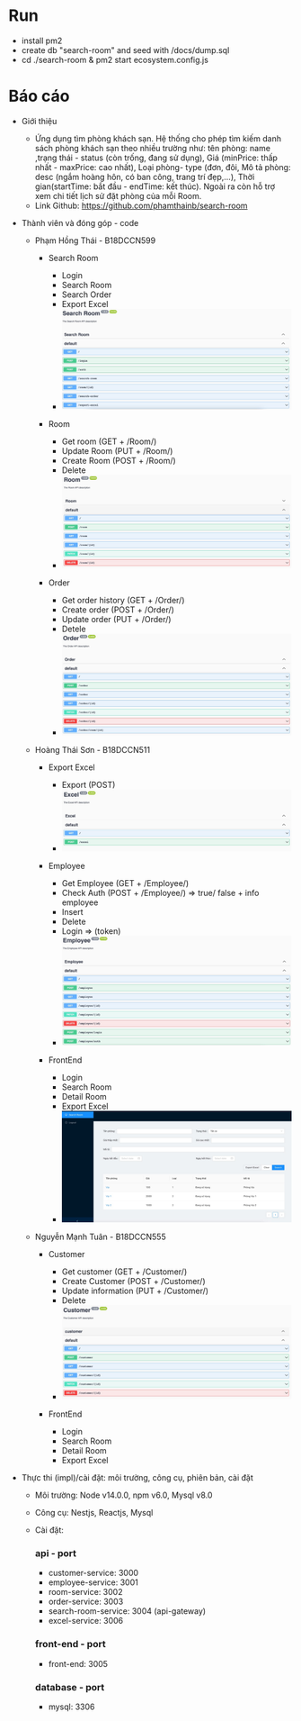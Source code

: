 # Run
- install pm2
- create db "search-room" and seed with /docs/dump.sql
- cd ./search-room & pm2 start ecosystem.config.js
# Báo cáo
    
- Giới thiệu 
    - Ứng dụng tìm phòng khách sạn. Hệ thống cho phép tìm kiếm danh sách phòng khách sạn theo nhiều trường như: tên phòng: name ,trạng thái - status (còn trống, đang sử dụng), Giá (minPrice: thấp nhất - maxPrice: cao nhất), Loại phòng- type (đơn, đôi, Mô tả phòng: desc (ngắm hoàng hôn, có ban công, trang trí đẹp,...), Thời gian(startTime: bắt đầu - endTime: kết thúc). Ngoài ra còn hỗ trợ xem chi tiết lịch sử đặt phòng của mỗi Room.
    - Link Github: https://github.com/phamthainb/search-room

- Thành viên và đóng góp - code
    - Phạm Hồng Thái - B18DCCN599
        - Search Room 
            - Login
            - Search Room 
            - Search Order
            - Export Excel
            - ![Img](https://github.com/phamthainb/search-room/blob/master/docs/search-room.jpg)
        
        - Room
            - Get room (GET + /Room/)
            - Update Room (PUT + /Room/)
            - Create Room (POST + /Room/)
            - Delete
            - ![Img](https://github.com/phamthainb/search-room/blob/master/docs/room.jpg)

        - Order
            - Get order history (GET + /Order/)
            - Create order (POST + /Order/)
            - Update order (PUT + /Order/)
            - Detele
            - ![Img](https://github.com/phamthainb/search-room/blob/master/docs/order.jpg)

    - Hoàng Thái Sơn - B18DCCN511
        - Export Excel
            - Export (POST)
            - ![Img](https://github.com/phamthainb/search-room/blob/master/docs/excel.jpg)

        - Employee 
            - Get Employee (GET + /Employee/)
            - Check Auth  (POST + /Employee/) => true/ false + info employee
            - Insert
            - Delete
            - Login => (token)
            - ![Img](https://github.com/phamthainb/search-room/blob/master/docs/employee.jpg)

        - FrontEnd
            - Login
            - Search Room
            - Detail Room
            - Export Excel
            - ![Img](https://github.com/phamthainb/search-room/blob/master/docs/fe.jpg)

    - Nguyễn Mạnh Tuân - B18DCCN555
        - Customer
            - Get customer (GET + /Customer/)
            - Create Customer  (POST + /Customer/)
            - Update information (PUT + /Customer/)
            - Delete 
            - ![Img](https://github.com/phamthainb/search-room/blob/master/docs/customer.jpg)

        - FrontEnd
            - Login
            - Search Room
            - Detail Room
            - Export Excel

- Thực thi (impl)/cài đặt: môi trường, công cụ, phiên bản, cài đặt
    - Môi trường: Node v14.0.0, npm v6.0, Mysql v8.0
    - Công cụ: Nestjs, Reactjs, Mysql
    - Cài đặt:

        ### api - port
        - customer-service: 3000
        - employee-service: 3001
        - room-service: 3002
        - order-service: 3003
        - search-room-service: 3004 (api-gateway)
        - excel-service: 3006

        ### front-end - port
        - front-end: 3005

        ### database - port
        - mysql: 3306

